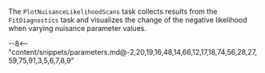 The `PlotNuisanceLikelihoodScans` task collects results from the `FitDiagnostics` task and visualizes the change of the negative likelihood when varying nuisance parameter values.

<div class="dhi_parameter_table">

--8<-- "content/snippets/parameters.md@-2,20,19,16,48,14,66,12,17,18,74,56,28,27,59,75,91,3,5,6,7,8,9"

</div>
